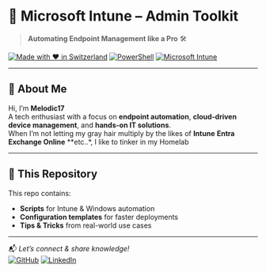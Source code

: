 # 🚀 Microsoft Intune – Admin Toolkit

> **Automating Endpoint Management like a Pro** 🛠️

[![Made with ❤️ in Switzerland](https://img.shields.io/badge/Made%20with%20%E2%9D%A4%EF%B8%8F-Switzerland-red)](#)
[![PowerShell](https://img.shields.io/badge/Code-PowerShell-blue?logo=powershell)](#)
[![Microsoft Intune](https://img.shields.io/badge/Platform-Microsoft%20Intune-0078d4?logo=microsoft)](#)

---

## 👋 About Me

Hi, I’m **Melodic17**  
A tech enthusiast with a focus on **endpoint automation**, **cloud-driven device management**, and **hands-on IT solutions**.  
When I’m not letting my gray hair multiply by the likes of **Intune** **Entra** **Exchange Online** **etc..*, I like to tinker in my Homelab

---

## 🎯 This Repository

This repo contains:
- **Scripts** for Intune & Windows automation
- **Configuration templates** for faster deployments
- **Tips & Tricks** from real-world use cases

---

📬 *Let’s connect & share knowledge!*  
[![GitHub](https://img.shields.io/badge/GitHub-181717?style=flat&logo=github&logoColor=white)](https://github.com/melodic17)
[![LinkedIn](https://img.shields.io/badge/LinkedIn-0A66C2?style=flat&logo=linkedin&logoColor=white)](https://www.linkedin.com/in/mathias-melliger-b3a091171/)
